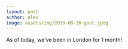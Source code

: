```yaml
---
layout: post
author: Alex
image: assets/img/2018-08-30-goat.jpeg
---
```


As of today, we’ve been in London for 1 month!
